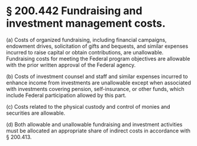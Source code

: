 # § 200.442   Fundraising and investment management costs.

(a) Costs of organized fundraising, including financial campaigns, endowment drives, solicitation of gifts and bequests, and similar expenses incurred to raise capital or obtain contributions, are unallowable. Fundraising costs for meeting the Federal program objectives are allowable with the prior written approval of the Federal agency.


(b) Costs of investment counsel and staff and similar expenses incurred to enhance income from investments are unallowable except when associated with investments covering pension, self-insurance, or other funds, which include Federal participation allowed by this part.


(c) Costs related to the physical custody and control of monies and securities are allowable.


(d) Both allowable and unallowable fundraising and investment activities must be allocated an appropriate share of indirect costs in accordance with § 200.413.






